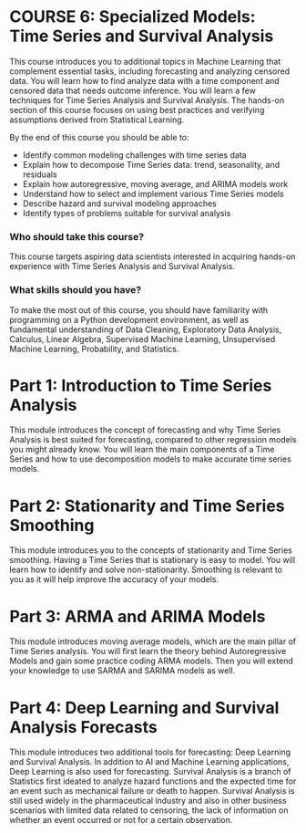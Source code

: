 COURSE 6: Specialized Models: Time Series and Survival Analysis
========================================================
This course introduces you to additional topics in Machine Learning that complement essential tasks, including forecasting and analyzing censored data. You will learn how to find analyze data with a time component and censored data that needs outcome inference. You will learn a few techniques for Time Series Analysis and Survival Analysis. The hands-on section of this course focuses on using best practices and verifying assumptions derived from Statistical Learning.

By the end of this course you should be able to:
* Identify common modeling challenges with time series data
* Explain how to decompose Time Series data: trend, seasonality, and residuals
* Explain how autoregressive, moving average, and ARIMA models work
* Understand how to select and implement various Time Series models
* Describe hazard and survival modeling approaches
* Identify types of problems suitable for survival analysis

### Who should take this course?
This course targets aspiring data scientists interested in acquiring hands-on experience with Time Series Analysis and Survival Analysis.
 
### What skills should you have?
To make the most out of this course, you should have familiarity with programming on a Python development environment, as well as fundamental understanding of Data Cleaning, Exploratory Data Analysis, Calculus, Linear Algebra, Supervised Machine Learning, Unsupervised Machine Learning, Probability, and Statistics.

Part 1: Introduction to Time Series Analysis
=======================================
This module introduces the concept of forecasting and why Time Series Analysis is best suited for forecasting, compared to other regression models you might already know. 
You will learn the main components of a Time Series and how to use decomposition models to make accurate time series models.

Part 2: Stationarity and Time Series Smoothing
=======================================
This module introduces you to the concepts of stationarity and Time Series smoothing. 
Having a Time Series that is stationary is easy to model. You will learn how to identify and solve non-stationarity. 
Smoothing is relevant to you as it will help improve the accuracy of your models.

Part 3: ARMA and ARIMA Models
=======================================
This module introduces moving average models, which are the main pillar of Time Series analysis. 
You will first learn the theory behind Autoregressive Models and gain some practice coding ARMA models. Then you will extend your knowledge to use SARMA and SARIMA models as well.

Part 4: Deep Learning and Survival Analysis Forecasts
=======================================
This module introduces two additional tools for forecasting: Deep Learning and Survival Analysis. 
In addition to AI and Machine Learning applications, Deep Learning is also used for forecasting. 
Survival Analysis is a branch of Statistics first ideated to analyze hazard functions and the expected time for an event such as mechanical failure or death to happen. 
Survival Analysis is still used widely in the pharmaceutical industry and also in other business scenarios with limited data related to censoring, the lack of information on whether an event occurred or not for a certain observation.

